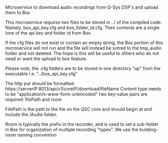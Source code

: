 Microservice to download audio recordings from Q-Sys DSP's and upload them to Box

This microservice requires two files to be stored in ../ of the compiled code.  Namely, box_api_key.cfg and box_folder_id.cfg.  Their contents are a single lone of the api key and folder id from Box.

If the cfg files do not exist or contain an empty string, the Box portion of this microservice will not run and the file will instead be sotred to the tmp_audio folder and not deleted.  The hope is this will be useful to others who do not need or want the upload to box feature.

Please note, the .cfg folders are to be stored in one directory "up" from the executable i.e. "../box_api_key.cfg"

The http put should be formatted: https://serverIP:8013/api/v1/coreIP/download/fileName
Content type needs to be "application/x-www-form-urlencoded"
two key-value pairs are required: filePath and room

FilePath is the path to the file on the QSC core and should begin at and include the /Audio folder.

Room is typically the prefix in the recorder, and is used to set a sub-folder in Box for organization of multiple recording "types".  We use the building-room naming convention